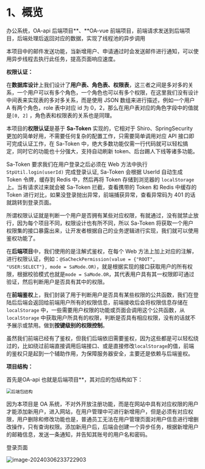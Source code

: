 # 1、概览

办公系统，OA-api 后端项目**、**OA-vue 前端项目，前端请求发送到后端项目，后端处理后返回对应的数据，实现了线程池的异步调用

本项目中的邮件发送功能，当新增用户、申请通过时会发送邮件进行通知，可以使用异步线程去执行此任务，提高页面响应速度。

**权限认证：**

在**数据库设计**上我们设计了**用户表、角色表、权限表**，这三者之间是多对多的关系，一个用户可以有多个角色，一个角色也可以有多个权限，在这里我们没有设计中间表来实现表的多对多关系，而是使用 JSON 数组来进行描述，例如一个用户 A 有两个角色，role 表中对应 id 为 0，2，那么在用户表对应的角色字段中的值就是`[0, 2]` ，角色表和权限表的关系也是同理。

本项目的**权限认证**是基于 **Sa-Token** 实现的，它相对于 Shiro、SpringSecurity 更加的简单好用，不需要任何复杂的配置工作，只需要简单调用对应 API 接口即可完成认证工作，在 Sa-Token 中，绝大多数功能仅需一行代码就可以轻松搞定，同时它的功能也十分强大，支持自动刷新 token、后台踢人下线等诸多功能。

Sa-Token 要求我们在用户登录之后必须在 Web 方法中执行 `StpUtil.login(userId)` 完成登录认证, Sa-Token 会根据 UserId 自动生成 Token 令牌，缓存到 Redis 中，然后再将 Token 存储到浏览器的 `localStorage` 上。当有请求过来就会被 Sa-Token 拦截，查看携带的 Token 和 Redis 中缓存的 Token 进行对比，如果没登录抛出异常，前端捕获异常，查看异常码为 401 的话就跳转到登录页面。

所谓权限认证就是判断一个用户是否拥有某些对应权限，有就通过，没有就禁止放行，因为每个项目不同，权限设计也有所不同，所以 Sa-Token 将获取一个用户权限集的接口暴露出来，让开发者根据自己的业务逻辑进行实现，我们就可以使用鉴权功能了。

在**后端项目**中，我们使用的是注解式鉴权，在每个 Web 方法上加上对应的注解，进行权限认证，例如：`@SaCheckPermission(value = {"ROOT", "USER:SELECT"}, mode = SaMode.OR)`，就是根据实现的接口获取用户的所有权限，根据校验模式也就是`mode = SaMode.OR`，其代表用户具有其一权限即可通过验证，然后判断用户是否具有其中的权限。

 在**前端鉴权**上，我们封装了用于判断用户是否具有某些权限的公共函数，我们在登陆后后端会返回给前端用户所有的权限信息，前端接收后会将权限信息存储在` localStorage ` 中，一些需要用户权限的功能或页面会调用这个公共函数，从`localStorage` 中获取用户所具有的权限，判断是否具有相应权限，没有的话就不予展示或禁用。做到**按键级别的权限控制**。

虽然我们前端已经有了鉴权，但我们后端依旧需要鉴权，因为这些都是可以轻松绕过的，比如绕过前端直接调用后端接口、或是直接修改`localStorage`的值，前端的鉴权只是起到一个辅助作用，为保障服务器安全，主要还是依赖与后端鉴权。

**项目结构：**

首先是OA-api 也就是后端项目**，其对应的包结构如下：

<img src="https://emos-1311046852.cos.ap-beijing.myqcloud.com/blog/Q%29EM2~%7B5WC%4046XTJ7K%7DCG%7B7.png" alt="后端包结构" style="zoom: 80%;" />



因为本项目是 OA 系统，不对外开放注册功能，而是在网站中具有对应权限的用户才能添加新用户，进入网站，在用户管理中可进行新增用户，但是必须有对应权限，用户删除和修改功能也是，普通员工无法在用户管理页面对用户信息进行增删改操作，只有查询权限。添加新用户后，后端会创建一个异步任务，根据新增用户的邮箱信息，发送一条通知，并告知其账号的用户名和密码。

登录页面

![image-20240306233722903](C:\Users\15268\AppData\Roaming\Typora\typora-user-images\image-20240306233722903.png)
